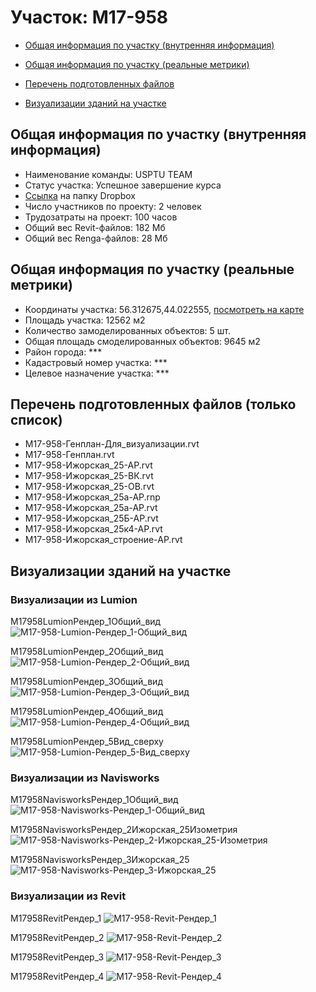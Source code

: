 # Участок: M17-958

* [Общая информация по участку (внутренняя информация)](#Chapter1)

* [Общая информация по участку (реальные метрики)](#Chapter2)

* [Перечень подготовленных файлов](#Chapter3)

* [Визуализации зданий на участке](#Chapter5)

## <a id="Chapter1"></a> Общая информация по участку (внутренняя информация)
+ Наименование команды: USPTU TEAM
+ Статус участка: Успешное завершение курса
+ [Ссылка](https://www.dropbox.com/sh/wvvgv1nw1iqred9/AACMdfyZbu4M5O5zM-Buq3Sla/M17_958?dl=0) на папку Dropbox
+ Число участников по проекту: 2 человек
+ Трудозатраты на проект: 100 часов
+ Общий вес Revit-файлов: 182 Мб
+ Общий вес Renga-файлов: 28 Мб
## <a id="Chapter2"></a> Общая информация по участку (реальные метрики)
+ Координаты участка: 56.312675,44.022555, [посмотреть на карте](https://yandex.ru/maps/47/nizhny-novgorod/?ll=44.022555%2C56.312675&z=19)
+ Площадь участка: 12562 м2
+ Количество замоделированных объектов: 5 шт.
+ Общая площадь смоделированных объектов: 9645 м2
+ Район города: *** 
+ Кадастровый номер участка: *** 
+ Целевое назначение участка: *** 
## <a id="Chapter3"></a> Перечень подготовленных файлов (только список)
+ M17-958-Генплан-Для_визуализации.rvt
+ M17-958-Генплан.rvt
+ M17-958-Ижорская_25-АР.rvt
+ M17-958-Ижорская_25-ВК.rvt
+ M17-958-Ижорская_25-ОВ.rvt
+ M17-958-Ижорская_25а-АР.rnp
+ M17-958-Ижорская_25а-АР.rvt
+ M17-958-Ижорская_25Б-АР.rvt
+ M17-958-Ижорская_25к4-АР.rvt
+ M17-958-Ижорская_строение-АР.rvt
## <a id="Chapter5"></a> Визуализации зданий на участке
### Визуализации из Lumion
M17958LumionРендер_1Общий_вид
![M17-958-Lumion-Рендер_1-Общий_вид](/Images/M17_958/M17-958-Lumion-Рендер_1-Общий_вид_Compressed.jpg)

M17958LumionРендер_2Общий_вид
![M17-958-Lumion-Рендер_2-Общий_вид](/Images/M17_958/M17-958-Lumion-Рендер_2-Общий_вид_Compressed.jpg)

M17958LumionРендер_3Общий_вид
![M17-958-Lumion-Рендер_3-Общий_вид](/Images/M17_958/M17-958-Lumion-Рендер_3-Общий_вид_Compressed.jpg)

M17958LumionРендер_4Общий_вид
![M17-958-Lumion-Рендер_4-Общий_вид](/Images/M17_958/M17-958-Lumion-Рендер_4-Общий_вид_Compressed.jpg)

M17958LumionРендер_5Вид_сверху
![M17-958-Lumion-Рендер_5-Вид_сверху](/Images/M17_958/M17-958-Lumion-Рендер_5-Вид_сверху_Compressed.jpg)

### Визуализации из Navisworks
M17958NavisworksРендер_1Общий_вид
![M17-958-Navisworks-Рендер_1-Общий_вид](/Images/M17_958/M17-958-Navisworks-Рендер_1-Общий_вид_Compressed.jpg)

M17958NavisworksРендер_2Ижорская_25Изометрия
![M17-958-Navisworks-Рендер_2-Ижорская_25-Изометрия](/Images/M17_958/M17-958-Navisworks-Рендер_2-Ижорская_25-Изометрия_Compressed.jpg)

M17958NavisworksРендер_3Ижорская_25
![M17-958-Navisworks-Рендер_3-Ижорская_25](/Images/M17_958/M17-958-Navisworks-Рендер_3-Ижорская_25_Compressed.jpg)

### Визуализации из Revit
M17958RevitРендер_1
![M17-958-Revit-Рендер_1](/Images/M17_958/M17-958-Revit-Рендер_1_Compressed.jpg)

M17958RevitРендер_2
![M17-958-Revit-Рендер_2](/Images/M17_958/M17-958-Revit-Рендер_2_Compressed.jpg)

M17958RevitРендер_3
![M17-958-Revit-Рендер_3](/Images/M17_958/M17-958-Revit-Рендер_3_Compressed.jpg)

M17958RevitРендер_4
![M17-958-Revit-Рендер_4](/Images/M17_958/M17-958-Revit-Рендер_4_Compressed.jpg)

